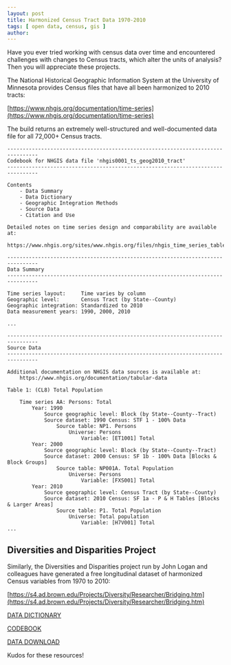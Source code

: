 ```yaml
---
layout: post
title: Harmonized Census Tract Data 1970-2010
tags: [ open data, census, gis ]
author:
---
```


Have you ever tried working with census data over time and encountered challenges with changes to Census tracts, which alter the units of analysis? Then you will appreciate these projects.

The National Historical Geographic Information System at the University of Minnesota provides Census files that have all been harmonized to 2010 tracts:

[https://www.nhgis.org/documentation/time-series](https://www.nhgis.org/documentation/time-series)

The build returns an extremely well-structured and well-documented data file for all 72,000+ Census tracts.

```
--------------------------------------------------------------------------------
Codebook for NHGIS data file 'nhgis0001_ts_geog2010_tract'
--------------------------------------------------------------------------------
 
Contents
    - Data Summary
    - Data Dictionary
    - Geographic Integration Methods
    - Source Data
    - Citation and Use
 
Detailed notes on time series design and comparability are available at: 
    https://www.nhgis.org/sites/www.nhgis.org/files/nhgis_time_series_tables.pdf 
 
--------------------------------------------------------------------------------
Data Summary
--------------------------------------------------------------------------------
 
Time series layout:     Time varies by column
Geographic level:       Census Tract (by State--County)
Geographic integration: Standardized to 2010
Data measurement years: 1990, 2000, 2010

...

--------------------------------------------------------------------------------
Source Data
--------------------------------------------------------------------------------
 
Additional documentation on NHGIS data sources is available at:
    https://www.nhgis.org/documentation/tabular-data

Table 1: (CL8) Total Population
 
    Time series AA: Persons: Total
        Year: 1990
            Source geographic level: Block (by State--County--Tract)
            Source dataset: 1990 Census: STF 1 - 100% Data
                Source table: NP1. Persons
                    Universe: Persons
                        Variable: [ET1001] Total
        Year: 2000
            Source geographic level: Block (by State--County--Tract)
            Source dataset: 2000 Census: SF 1b - 100% Data [Blocks & Block Groups]
                Source table: NP001A. Total Population
                    Universe: Persons
                        Variable: [FXS001] Total
        Year: 2010
            Source geographic level: Census Tract (by State--County)
            Source dataset: 2010 Census: SF 1a - P & H Tables [Blocks & Larger Areas]
                Source table: P1. Total Population
                    Universe: Total population
                        Variable: [H7V001] Total
...

```

## Diversities and Disparities Project

Similarly, the Diversities and Disparities project run by John Logan and colleagues have generated a free longitudinal dataset of harmonized Census variables from 1970 to 2010:

[https://s4.ad.brown.edu/Projects/Diversity/Researcher/Bridging.htm](https://s4.ad.brown.edu/Projects/Diversity/Researcher/Bridging.htm)

[DATA DICTIONARY](https://s4.ad.brown.edu/projects/diversity/Researcher/List%20of%20Available%20Variables.pdf) 

[CODEBOOK](https://s4.ad.brown.edu/projects/diversity/Researcher/LTBDDload/Dfiles/codebooks.pdf)  

[DATA DOWNLOAD](https://s4.ad.brown.edu/projects/diversity/Researcher/LTBDDload/Default.aspx)

Kudos for these resources!
